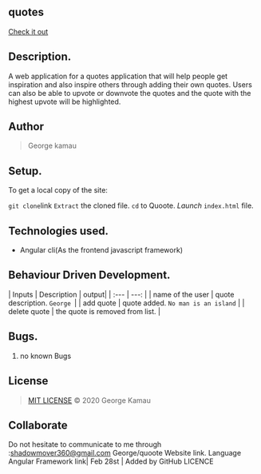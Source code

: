  ## quotes
[Check it out]( https://shi-km.github.io/project1/)
## Description.
A web application for a quotes application that will help people get inspiration and also inspire others through adding their own quotes. Users can also be able to upvote or downvote the quotes and the quote with the highest upvote will be highlighted.
## Author
>George kamau
## Setup.
To get a local copy of the site:

`git clone`link
`Extract` the cloned file.
`cd` to Quoote.
*Launch* `index.html` file.

## Technologies used.

* Angular cli(As the frontend javascript framework)

## Behaviour Driven Development.

| Inputs |  Description | output|
| :---         |          ---: |
| name of the user  | quote description. `George `|
| add quote    | quote added. ``No man is an island``   |
| delete quote           | the quote is removed from list.   |

## Bugs.

1. no known Bugs 
## License

>[MIT LICENSE](!link ) &copy; 2020 George Kamau

## Collaborate

 Do not hesitate to communicate to me through :shadowmover360@gmail.com
George/quoote
Website
link.
Language
Angular Framework
link| Feb 28st | Added by GitHub
LICENCE